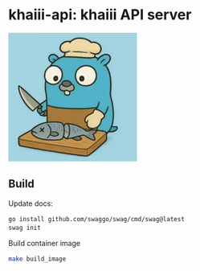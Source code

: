 # khaiii-api: khaiii API server

![khaiii_logo](_asset/khaiii_logo_256.webp)

## Build

Update docs:
```sh
go install github.com/swaggo/swag/cmd/swag@latest
swag init
```

Build container image
```sh
make build_image
```
